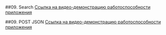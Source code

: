##09. Search
[Ссылка на видео-демонстрацию работоспособности приложения](https://youtu.be/HUTJSB99hz8)

##09. POST JSON
[Ссылка на видео-демонстрацию работоспособности приложения](https://youtu.be/FNpeQ7YKqM8)